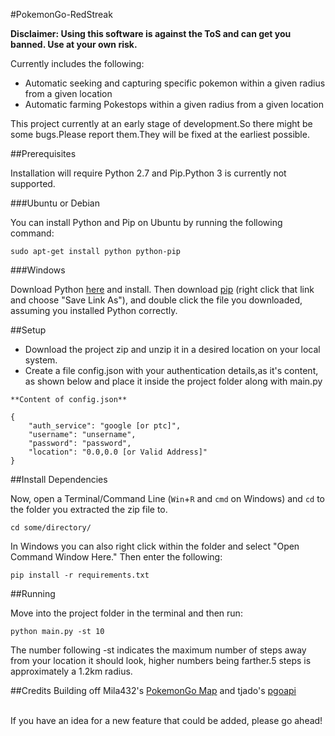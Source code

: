 #PokemonGo-RedStreak

<b>Disclaimer: Using this software is against the ToS and can get you banned. Use at your own risk.</b>

Currently includes the following:
- Automatic seeking and capturing specific pokemon within a given radius from a given location
- Automatic farming Pokestops within a given radius from a given location

This project currently at an early stage of development.So there might be some bugs.Please report them.They will be fixed at the earliest possible.

##Prerequisites

Installation will require Python 2.7 and Pip.Python 3 is currently not supported.

###Ubuntu or Debian

You can install Python and Pip on Ubuntu by running the following command:
```
sudo apt-get install python python-pip
```

###Windows

Download Python [here](https://www.python.org/ftp/python/2.7.12/python-2.7.12.amd64.msi) and install. Then download [pip](https://bootstrap.pypa.io/get-pip.py) (right click that link and choose "Save Link As"), and double click the file you downloaded, assuming you installed Python correctly.

##Setup
- Download the project zip and unzip it in a desired location on your local system.
- Create a file config.json with your authentication details,as it's content, as shown below and place it inside the project folder along with main.py
```
**Content of config.json**

{
    "auth_service": "google [or ptc]",
    "username": "unsername",
    "password": "password",
    "location": "0.0,0.0 [or Valid Address]"
}
```
##Install Dependencies

Now, open a Terminal/Command Line (```Win```+```R``` and ```cmd``` on Windows) and ```cd``` to the folder you extracted the zip file to.
```
cd some/directory/
```
In Windows you can also right click within the folder and select "Open Command Window Here."
Then enter the following:
```
pip install -r requirements.txt
```

##Running

Move into the project folder in the terminal and then run:
```
python main.py -st 10
```
The number following -st indicates the maximum number of steps away from your location it should look, higher numbers being farther.5 steps is approximately a 1.2km radius.

##Credits
Building off Mila432's [PokemonGo Map](https://github.com/Mila432/Pokemon_Go_API) and tjado's [pgoapi](https://github.com/tejado/pgoapi)

<br>
If you have an idea for a new feature that could be added, please go ahead!


